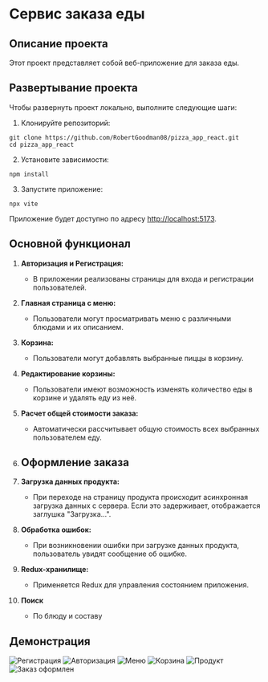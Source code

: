 # Сервис заказа еды

## Описание проекта

Этот проект представляет собой веб-приложение для заказа еды.

## Развертывание проекта

Чтобы развернуть проект локально, выполните следующие шаги:

1. Клонируйте репозиторий:

```
git clone https://github.com/RobertGoodman08/pizza_app_react.git
cd pizza_app_react
```

2. Установите зависимости:

```
npm install
```

3. Запустите приложение:

```
npx vite
```

Приложение будет доступно по адресу [http://localhost:5173](http://localhost:5173).

## Основной функционал

1. **Авторизация и Регистрация:**
   - В приложении реализованы страницы для входа и регистрации пользователей.

2. **Главная страница с меню:**
   - Пользователи могут просматривать меню с различными блюдами и их описанием.

3. **Корзина:**
   - Пользователи могут добавлять выбранные пиццы в корзину.

4. **Редактирование корзины:**
   - Пользователи имеют возможность изменять количество еды в корзине и удалять еду из неё.

5. **Расчет общей стоимости заказа:**
   - Автоматически рассчитывает общую стоимость всех выбранных пользователем еду.

6. **Оформление заказа**
   -

7. **Загрузка данных продукта:**
   - При переходе на страницу продукта происходит асинхронная загрузка данных с сервера. Если это задерживает, отображается заглушка "Загрузка...".

8. **Обработка ошибок:**
   - При возникновении ошибки при загрузке данных продукта, пользователь увидят сообщение об ошибке.

9. **Redux-хранилище:**
    - Применяется Redux для управления состоянием приложения.
10. **Поиск**
    - По блюду и составу 


## Демонстрация

![Регистрация](![screencapture-localhost-5173-auth-register-2023-10-21-14_53_42](https://github.com/RobertGoodman08/pizza_app_react/assets/77085208/ecbe474a-13c3-4223-aff5-8ab7b9263e18)
)
![Авторизация](![screencapture-localhost-5173-auth-login-2023-10-21-14_53_29](https://github.com/RobertGoodman08/pizza_app_react/assets/77085208/de28c112-719b-4d6f-9b6a-f9695063234c)
)
![Меню](![screencapture-localhost-5173-2023-10-21-14_52_44](https://github.com/RobertGoodman08/pizza_app_react/assets/77085208/39337ad6-6213-411b-bd96-ebddf01957dd)
)
![Корзина](![screencapture-localhost-5173-cart-2023-10-21-14_53_00](https://github.com/RobertGoodman08/pizza_app_react/assets/77085208/fb2d54a4-493b-4119-8d22-4a2e834e6ca2)
)
![Продукт](![screencapture-localhostfile-cWvNH5CoGHJqMhgeHEx1sK-React-2-2023-10-21-18_11_16](https://github.com/RobertGoodman08/pizza_app_react/assets/77085208/a12d5d39-d174-489b-a0be-fabbb21c9829)
)
![Заказ оформлен](![screencapture-localhost-5173-success-2023-10-21-14_53_11](https://github.com/RobertGoodman08/pizza_app_react/assets/77085208/8ad7931c-8623-4055-81ef-55cf8dc21c3c)
)

